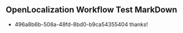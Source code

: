 ## OpenLocalization Workflow Test MarkDown

* 496a8b6b-508a-48fd-8bd0-b9ca54355404 
thanks!



<!--HONumber=Jan16_HO4-->

